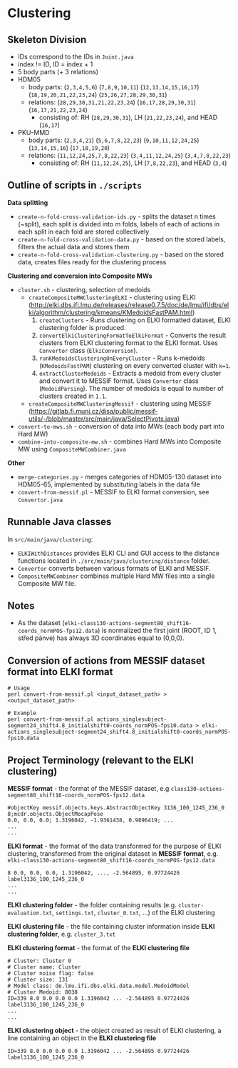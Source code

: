 # Clustering

## Skeleton Division

- IDs correspond to the IDs in `Joint.java`
- index != ID, ID = index + 1
- 5 body parts (+ 3 relations)
- HDM05
  - body parts: (`2,3,4,5,6`) (`7,8,9,10,11`) (`12,13,14,15,16,17`) (`18,19,20,21,22,23,24`) (`25,26,27,28,29,30,31`)
  - relations: (`28,29,30,31,21,22,23,24`) (`16,17,28,29,30,31`) (`16,17,21,22,23,24`)
    - consisting of: RH (`28,29,30,31`), LH (`21,22,23,24`), and HEAD (`16,17`)
- PKU-MMD
  - body parts: (`2,3,4,21`) (`5,6,7,8,22,23`) (`9,10,11,12,24,25`) (`13,14,15,16`) (`17,18,19,20`)
  - relations: (`11,12,24,25,7,8,22,23`) (`3,4,11,12,24,25`) (`3,4,7,8,22,23`)
    - consisting of: RH (`11,12,24,25`), LH (`7,8,22,23`), and HEAD (`3,4`)

## Outline of scripts in `./scripts`

**Data splitting**

- `create-n-fold-cross-validation-ids.py` - splits the dataset n times (~split), each split is divided into m folds, labels of each of actions in each split in each fold are stored collectively
- `create-n-fold-cross-validation-data.py` - based on the stored labels, filters the actual data and stores them
- `create-n-fold-cross-validation-clustering.py` - based on the stored data, creates files ready for the clustering process

**Clustering and conversion into Composite MWs**

- `cluster.sh` - clustering, selection of medoids
  - `createCompositeMWClusteringELKI` - clustering using ELKI (<http://elki.dbs.ifi.lmu.de/releases/release0.7.5/doc/de/lmu/ifi/dbs/elki/algorithm/clustering/kmeans/KMedoidsFastPAM.html>)
    1. `createClusters` - Runs clustering on ELKI formatted dataset, ELKI clustering folder is produced.
    2. `convertElkiClusteringFormatToElkiFormat` - Converts the result clusters from ELKI clustering format to the ELKI format. Uses `Convertor` class (`ElkiConversion`).
    3. `runKMedoidsClusteringOnEveryCluster` - Runs k-medoids (`KMedoidsFastPAM`) clustering on every converted cluster with `k=1`.
    4. `extractClusterMedoids` - Extracts a medoid from every cluster and convert it to MESSIF format. Uses `Convertor` class (`MedoidParsing`). The number of medoids is equal to number of clusters created in `1.1`.
  - `createCompositeMWClusteringMessif` - clustering using MESSIF (<https://gitlab.fi.muni.cz/disa/public/messif-utils/-/blob/master/src/main/java/SelectPivots.java>)
- `convert-to-mws.sh` - conversion of data into MWs (each body part into Hard MW)
- `combine-into-composite-mw.sh` - combines Hard MWs into Composite MW using `CompositeMWCombiner.java`

**Other**

- `merge-categories.py` - merges categories of HDM05-130 dataset into HDM05-65, implemented by substituting labels in the data file
- `convert-from-messif.pl` - MESSIF to ELKI format conversion, see `Convertor.java`

## Runnable Java classes

In `src/main/java/clustering`:

- `ELKIWithDistances` provides ELKI CLI and GUI access to the distance functions located in `./src/main/java/clustering/distance` folder.
- `Convertor` converts between various formats of ELKI and MESSIF.
- `CompositeMWCombiner` combines multiple Hard MW files into a single Composite MW file.

## Notes

- As the dataset (`elki-class130-actions-segment80_shift16-coords_normPOS-fps12.data`) is normalized the first joint (ROOT, ID 1, střed pánve) has always 3D coordinates equal to (0,0,0).

## Conversion of actions from MESSIF dataset format into ELKI format

```shell
# Usage
perl convert-from-messif.pl <input_dataset_path> > <output_dataset_path>

# Example
perl convert-from-messif.pl actions_singlesubject-segment24_shift4.8_initialshift0-coords_normPOS-fps10.data > elki-actions_singlesubject-segment24_shift4.8_initialshift0-coords_normPOS-fps10.data
```

## Project Terminology (relevant to the ELKI clustering)

**MESSIF format** - the format of the MESSIF dataset, e.g `class130-actions-segment80_shift16-coords_normPOS-fps12.data`

```text
#objectKey messif.objects.keys.AbstractObjectKey 3136_100_1245_236_0
8;mcdr.objects.ObjectMocapPose
0.0, 0.0, 0.0; 1.3196042, -1.9361438, 0.9896419; ...
...
...
```

**ELKI format** - the format of the data transformed for the purpose of ELKI clustering, transformed from the original dataset in **MESSIF format**, e.g. `elki-class130-actions-segment80_shift16-coords_normPOS-fps12.data`

```text
8 0.0, 0.0, 0.0, 1.3196042, ..., -2.564895, 0.97724426 label3136_100_1245_236_0
...
...
```

**ELKI clustering folder** - the folder containing results (e.g. `cluster-evaluation.txt`, `settings.txt`, `cluster_0.txt`, ...) of the ELKI clustering

**ELKI clustering file** - the file containing cluster information inside **ELKI clustering folder**, e.g. `cluster_3.txt`

**ELKI clustering format** - the format of the **ELKI clustering file**

```text
# Cluster: Cluster 0
# Cluster name: Cluster
# Cluster noise flag: false
# Cluster size: 131
# Model class: de.lmu.ifi.dbs.elki.data.model.MedoidModel
# Cluster Medoid: 8038
ID=339 8.0 0.0 0.0 0.0 1.3196042 ... -2.564895 0.97724426 label3136_100_1245_236_0
...
...
```

**ELKI clustering object** - the object created as result of ELKI clustering, a line containing an object in the **ELKI clustering file**

```text
ID=339 8.0 0.0 0.0 0.0 1.3196042 ... -2.564895 0.97724426 label3136_100_1245_236_0
```

